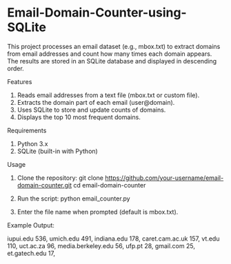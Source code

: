 # Email-Domain-Counter-using-SQLite
This project processes an email dataset (e.g., mbox.txt) to extract domains from email addresses and count how many times each domain appears. The results are stored in an SQLite database and displayed in descending order.

Features
1. Reads email addresses from a text file (mbox.txt or custom file).
2. Extracts the domain part of each email (user@domain).
3. Uses SQLite to store and update counts of domains.
4. Displays the top 10 most frequent domains.

Requirements
1. Python 3.x
2. SQLite (built-in with Python)

Usage
1. Clone the repository:
git clone https://github.com/your-username/email-domain-counter.git
cd email-domain-counter

2. Run the script:
python email_counter.py

3. Enter the file name when prompted (default is mbox.txt).

Example Output: 

iupui.edu 536, 
umich.edu 491,
indiana.edu 178,
caret.cam.ac.uk 157,
vt.edu 110,
uct.ac.za 96,
media.berkeley.edu 56,
ufp.pt 28,
gmail.com 25,
et.gatech.edu 17,
